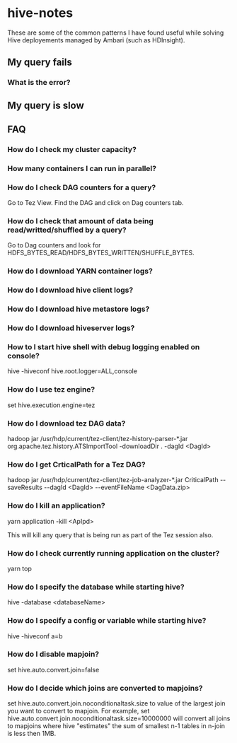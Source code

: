 # hive-notes

These are some of the common patterns I have found useful while solving Hive deployements managed by Ambari (such as HDInsight).

## My query fails

### What is the error?

### 

## My query is slow


## FAQ

### How do I check my cluster capacity?

### How many containers I can run in parallel?

### How do I check DAG counters for a query?
Go to Tez View. Find the DAG and click on Dag counters tab.

### How do I check that amount of data being read/writted/shuffled by a query?
Go to Dag counters and look for HDFS_BYTES_READ/HDFS_BYTES_WRITTEN/SHUFFLE_BYTES.

### How do I download YARN container logs?

### How do I download hive client logs?

### How do I download hive metastore logs?

### How do I download hiveserver logs?

### How to I start hive shell with debug logging enabled on console?
hive -hiveconf hive.root.logger=ALL,console

### How do I use tez engine?
set hive.execution.engine=tez

### How do I download tez DAG data?
hadoop jar /usr/hdp/current/tez-client/tez-history-parser-*.jar org.apache.tez.history.ATSImportTool -downloadDir . -dagId \<DagId\>

### How do I get CrticalPath for a Tez DAG?
hadoop jar /usr/hdp/current/tez-client/tez-job-analyzer-*.jar CriticalPath --saveResults --dagId \<DagId\> --eventFileName \<DagData.zip\>

### How do I kill an application?
yarn application -kill \<ApIpd\>

This will kill any query that is being run as part of the Tez session also.

### How do I check currently running application on the cluster?
yarn top

### How do I specify the database while starting hive?
hive -database \<databaseName\>

### How do I specify a config or variable while starting hive?
hive -hiveconf a=b

### How do I disable mapjoin?
set hive.auto.convert.join=false

### How do I decide which joins are converted to mapjoins?
set hive.auto.convert.join.noconditionaltask.size to value of the largest join you want to convert to mapjoin. For example, set hive.auto.convert.join.noconditionaltask.size=10000000 will convert all joins to mapjoins where hive "estimates" the sum of smallest n-1 tables in n-join is less then 1MB.
